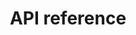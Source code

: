 ---
title: API reference

language_tabs:
  - python
  - c

toc_footers:
  - <a href='http://github.com/tripit/slate'>Documentation Powered by Slate</a>

includes:
  - Introduction.markdown
  - GPP.Queue.markdown
  - GPP.Worker.markdown
  - GPP.Client.markdown

search: true
---